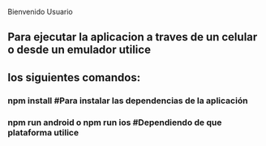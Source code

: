 Bienvenido Usuario 

## Para ejecutar la aplicacion a traves de un celular o desde un emulador utilice 
## los siguientes comandos:

### npm install #Para instalar las dependencias de la aplicación
### npm run android o npm run ios #Dependiendo de que plataforma utilice 